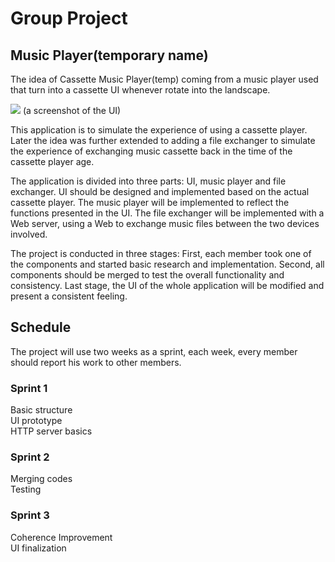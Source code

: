 # Group Project

## Music Player(temporary name)

The idea of Cassette Music Player(temp) coming from a music player used that turn into a cassette UI whenever rotate into the landscape.


![](https://github.com/UPEI-Android-2018/group-projects-2019-yong-ye-qu/blob/master/presentation/main.png)
(a screenshot of the UI)

This application is to simulate the experience of using a cassette player. Later the idea was further extended to adding a file exchanger to simulate the experience of exchanging music cassette back in the time of the cassette player age.

The application is divided into three parts: UI, music player and file exchanger. UI should be designed and implemented based on the actual cassette player. The music player will be implemented to reflect the functions presented in the UI. The file exchanger will be implemented with a Web server, using a Web to exchange music files between the two devices involved.

The project is conducted in three stages: First, each member took one of the components and started basic research and implementation. Second, all components should be merged to test the overall functionality and consistency. Last stage, the UI of the whole application will be modified and present a consistent feeling.

## Schedule
The project will use two weeks as a sprint, each week, every member should report his work to other members.
### Sprint 1
Basic structure<br>
UI prototype<br>
HTTP server basics
### Sprint 2
Merging codes<br>
Testing<br>
### Sprint 3
Coherence Improvement<br>
UI finalization

